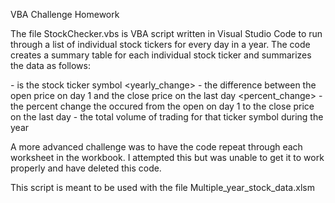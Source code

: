 VBA Challenge Homework 

The file StockChecker.vbs is VBA script written in Visual Studio Code to run through a list of individual stock tickers for every day in a year. The code creates a summary table for each individual stock ticker and summarizes the data as follows: 

  <ticker> - is the stock ticker symbol 
  <yearly_change>  - the difference between the open price on day 1 and the close price on the last day
  <percent_change> - the percent change the occured from the open on day 1 to the close price on the last day 
  <volume> - the total volume of trading for that ticker symbol during the year
  
A more advanced challenge was to have the code repeat through each worksheet in the workbook. I attempted this but was unable to get it to work properly and have deleted this code. 

This script is meant to be used with the file Multiple_year_stock_data.xlsm
